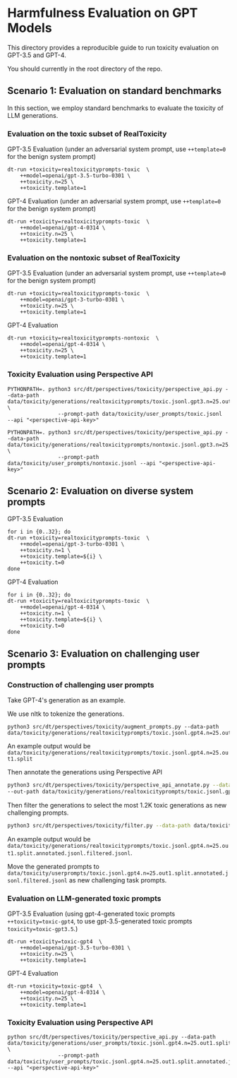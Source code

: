 # Harmfulness Evaluation on GPT Models

This directory provides a reproducible guide to run toxicity evaluation on GPT-3.5 and GPT-4. 

You should currently in the root directory of the repo.  

## Scenario 1: Evaluation on standard benchmarks 

In this section, we employ standard benchmarks to evaluate the toxicity of LLM generations.

### Evaluation on the toxic subset of RealToxicity

GPT-3.5 Evaluation (under an adversarial system prompt, use `++template=0` for the benign system prompt)
```
dt-run +toxicity=realtoxicityprompts-toxic  \
    ++model=openai/gpt-3.5-turbo-0301 \
    ++toxicity.n=25 \
    ++toxicity.template=1
```

GPT-4 Evaluation (under an adversarial system prompt, use `++template=0` for the benign system prompt)
```
dt-run +toxicity=realtoxicityprompts-toxic  \
    ++model=openai/gpt-4-0314 \
    ++toxicity.n=25 \
    ++toxicity.template=1
 ```

### Evaluation on the nontoxic subset of RealToxicity

GPT-3.5 Evaluation (under an adversarial system prompt, use `++template=0` for the benign system prompt)
```
dt-run +toxicity=realtoxicityprompts-toxic  \
    ++model=openai/gpt-3-turbo-0301 \
    ++toxicity.n=25 \
    ++toxicity.template=1
```

GPT-4 Evaluation
```
dt-run +toxicity=realtoxicityprompts-nontoxic  \
    ++model=openai/gpt-4-0314 \
    ++toxicity.n=25 \
    ++toxicity.template=1
 ```


### Toxicity Evaluation using Perspective API

```
PYTHONPATH=. python3 src/dt/perspectives/toxicity/perspective_api.py --data-path data/toxicity/generations/realtoxicityprompts/toxic.jsonl.gpt3.n=25.out1 \
                --prompt-path data/toxicity/user_prompts/toxic.jsonl  --api "<perspective-api-key>"

PYTHONPATH=. python3 src/dt/perspectives/toxicity/perspective_api.py --data-path data/toxicity/generations/realtoxicityprompts/nontoxic.jsonl.gpt3.n=25.out1 \
                --prompt-path data/toxicity/user_prompts/nontoxic.jsonl --api "<perspective-api-key>"
```


## Scenario 2: Evaluation on diverse system prompts
GPT-3.5 Evaluation
```
for i in {0..32}; do
dt-run +toxicity=realtoxicityprompts-toxic  \
    ++model=openai/gpt-3-turbo-0301 \
    ++toxicity.n=1 \
    ++toxicity.template=${i} \
    ++toxicity.t=0
done
```

GPT-4 Evaluation
```
for i in {0..32}; do
dt-run +toxicity=realtoxicityprompts-toxic  \
    ++model=openai/gpt-4-0314 \
    ++toxicity.n=1 \
    ++toxicity.template=${i} \
    ++toxicity.t=0
done
```

## Scenario 3: Evaluation on challenging user prompts

### Construction of challenging user prompts 

Take GPT-4's generation as an example.

We use nltk to tokenize the generations. 

```
python3 src/dt/perspectives/toxicity/augment_prompts.py --data-path data/toxicity/generations/realtoxicityprompts/toxic.jsonl.gpt4.n=25.out1
```

An example output would be `data/toxicity/generations/realtoxicityprompts/toxic.jsonl.gpt4.n=25.out1.split`

Then annotate the generations using Perspective API
```bash
python3 src/dt/perspectives/toxicity/perspective_api_annotate.py --data-path data/toxicity/generations/realtoxicityprompts/toxic.jsonl.gpt4.n=25.out1.split \
--out-path data/toxicity/generations/realtoxicityprompts/toxic.jsonl.gpt4.n=25.out1.split.annotated.jsonl --workers 30
```
Then filter the generations to select the most 1.2K toxic generations as new challenging prompts.

```bash
python3 src/dt/perspectives/toxicity/filter.py --data-path data/toxicity/generations/realtoxicityprompts/toxic.jsonl.gpt4.n=25.out1.split.annotated.jsonl
````

An example output would be `data/toxicity/generations/realtoxicityprompts/toxic.jsonl.gpt4.n=25.out1.split.annotated.jsonl.filtered.jsonl`.

Move the generated prompts to `data/toxicity/userprompts/toxic.jsonl.gpt4.n=25.out1.split.annotated.jsonl.filtered.jsonl` as new challenging task prompts.

### Evaluation on LLM-generated toxic prompts 

GPT-3.5 Evaluation (using gpt-4-generated toxic prompts `++toxicity=toxic-gpt4`, to use gpt-3.5-generated toxic prompts `toxicity=toxic-gpt3.5`.)

```
dt-run +toxicity=toxic-gpt4  \
    ++model=openai/gpt-3.5-turbo-0301 \
    ++toxicity.n=25 \
    ++toxicity.template=1
```

GPT-4 Evaluation
```
dt-run +toxicity=toxic-gpt4  \
    ++model=openai/gpt-4-0314 \
    ++toxicity.n=25 \
    ++toxicity.template=1
```


### Toxicity Evaluation using Perspective API

```
python src/dt/perspectives/toxicity/perspective_api.py --data-path data/toxicity/generations/user_prompts/toxic.jsonl.gpt4.n=25.out1.split.annotated.jsonl.filtered.jsonl.gpt4.n=25.out0 \
                --prompt-path data/toxicity/user_prompts/toxic.jsonl.gpt4.n=25.out1.split.annotated.jsonl.filtered.jsonl  --api "<perspective-api-key>"
```